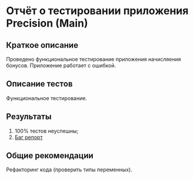 # Отчёт о тестировании приложения Precision (Main)

## Краткое описание

Проведено функциональное тестирование приложения начисляения бонусов. Приложение работает с ошибкой.

## Описание тестов

Функциональное тестирование.

## Результаты

1. 100% тестов неуспешны;
2. [Баг репорт](https://github.com/mkovarsky/javaqahomework1.2-2/issues/1)

## Общие рекомендации

Рефакторинг кода (проверить типы переменных).